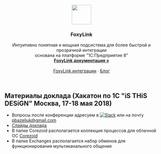 <p align="center">
  <a href="https://pbazeliuk.com/foxylink">
    <img src="https://github.com/pbazeliuk/FoxyLink/blob/develop/img/FoxyLink64.png" alt="" width=64 height=64>
  </a>
  <h3 align="center">FoxyLink</h3>

  <p align="center">
    Интуитивно понятная и мощная подсистема для более быстрой и прозрачной интеграции
    <br>основана на платформе "1С:Предприятие 8"
    <br>
    <a href="https://pbazeliuk.com/foxylink/docs/"><strong>FoxyLink документация »</strong></a>
    <br>
    <br>
    <a href="https://pbazeliuk.com/foxylink/integrations">FoxyLink интеграции</a>
    ·
    <a href="https://pbazeliuk.com/tag/FoxyLink/">Блог</a>
  </p>
</p>

<br>

## Материалы доклада (Хакатон по 1C "iS THiS DESiGN" Москва, 17-18 мая 2018)

- Вопросы после конференции адресуем в [![Slack](https://img.shields.io/badge/chat-on%20slack-3BB9FF.svg)](https://foxylinkio.herokuapp.com/) или на почту pbazeliuk@gmail.com
- [Слайды доклада](https://prezi.com/x8dpvbrrrnvo/foxylink/)
- В папке Corezoid располагается коллекция процессов для облачной ОС [Corezoid](https://new.corezoid.com/)
- В папке Exchanges располагается набор обменов для функционирования мультиканального общения